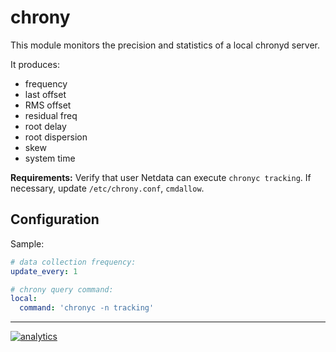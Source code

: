 # chrony

This module monitors the precision and statistics of a local chronyd server.

It produces:

-   frequency
-   last offset
-   RMS offset
-   residual freq
-   root delay
-   root dispersion
-   skew
-   system time

**Requirements:**
Verify that user Netdata can execute `chronyc tracking`. If necessary, update `/etc/chrony.conf`, `cmdallow`.

## Configuration

Sample:

```yaml
# data collection frequency:
update_every: 1

# chrony query command:
local:
  command: 'chronyc -n tracking'
```

---

[![analytics](https://www.google-analytics.com/collect?v=1&aip=1&t=pageview&_s=1&ds=github&dr=https%3A%2F%2Fgithub.com%2Fnetdata%2Fnetdata&dl=https%3A%2F%2Fmy-netdata.io%2Fgithub%2Fcollectors%2Fpython.d.plugin%2Fchrony%2FREADME&_u=MAC~&cid=5792dfd7-8dc4-476b-af31-da2fdb9f93d2&tid=UA-64295674-3)](<>)
